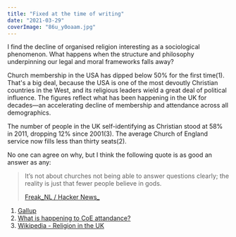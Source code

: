 ```yaml
---
title: "Fixed at the time of writing"
date: "2021-03-29"
coverImage: "86u_y0oaam.jpg"
---
```

I find the decline of organised religion interesting as a sociological phenomenon. What happens when the structure and philosophy underpinning our legal and moral frameworks falls away?

Church membership in the USA has dipped below 50% for the first time(1). That's a big deal, because the USA is one of the most devoutly Christian countries in the West, and its religious leaders wield a great deal of political influence. The figures reflect what has been happening in the UK for decades—an accelerating decline of membership and attendance across all demographics.

The number of people in the UK self-identifying as Christian stood at 58% in 2011, dropping 12% since 2001(3). The average Church of England service now fills less than thirty seats(2).

No one can agree on why, but I think the following quote is as good an answer as any:

> It’s not about churches not being able to answer questions clearly; the reality is just that fewer people believe in gods.
> 
> [Freak_NL / Hacker News_](https://news.ycombinator.com/item?id=26621572)


1. [Gallup](https://news.gallup.com/poll/341963/church-membership-falls-below-majority-first-time.aspx)
2. [What is happening to CoE attandance?](https://www.psephizo.com/life-ministry/what-is-happening-to-church-of-england-attendance/)
3. [Wikipedia - Religion in the UK](https://en.wikipedia.org/wiki/ReligionintheUnitedKingdom#Statistics)
